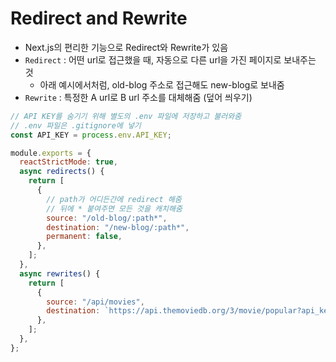 # Redirect and Rewrite

* Next.js의 편리한 기능으로 Redirect와 Rewrite가 있음
* `Redirect` : 어떤 url로 접근했을 때, 자동으로 다른 url을 가진 페이지로 보내주는 것
  * 아래 예시에서처럼, old-blog 주소로 접근해도 new-blog로 보내줌
* `Rewrite` : 특정한 A url로 B url 주소를 대체해줌 (덮어 씌우기)

```js
// API KEY를 숨기기 위해 별도의 .env 파일에 저장하고 불러와줌
// .env 파일은 .gitignore에 넣기
const API_KEY = process.env.API_KEY;

module.exports = {
  reactStrictMode: true,
  async redirects() {
    return [
      {
        // path가 어디든간에 redirect 해줌
        // 뒤에 * 붙여주면 모든 것을 캐치해줌
        source: "/old-blog/:path*",
        destination: "/new-blog/:path*",
        permanent: false,
      },
    ];
  },
  async rewrites() {
    return [
      {
        source: "/api/movies",
        destination: `https://api.themoviedb.org/3/movie/popular?api_key=${API_KEY}`,
      },
    ];
  },
};

```
